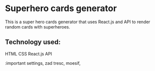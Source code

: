 # Superhero cards generator

This is a super hero cards generator that uses React.js and API to render random cards with superheroes.

## Technology used:

HTML
CSS
React.js
API

:important settings, zad tresc, moesif,
